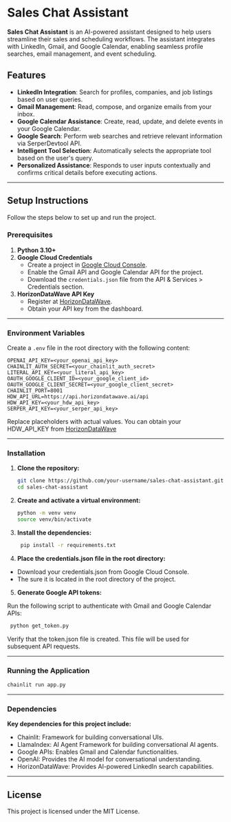 # Sales Chat Assistant

**Sales Chat Assistant** is an AI-powered assistant designed to help users streamline their sales and scheduling workflows. The assistant integrates with LinkedIn, Gmail, and Google Calendar, enabling seamless profile searches, email management, and event scheduling.

## Features

- **LinkedIn Integration**: Search for profiles, companies, and job listings based on user queries.
- **Gmail Management**: Read, compose, and organize emails from your inbox.
- **Google Calendar Assistance**: Create, read, update, and delete events in your Google Calendar.
- **Google Search**: Perform web searches and retrieve relevant information via SerperDevtool API.
- **Intelligent Tool Selection**: Automatically selects the appropriate tool based on the user's query.
- **Personalized Assistance**: Responds to user inputs contextually and confirms critical details before executing actions.

---

## Setup Instructions

Follow the steps below to set up and run the project.

### Prerequisites

1. **Python 3.10+**
2. **Google Cloud Credentials**
   - Create a project in [Google Cloud Console](https://console.cloud.google.com/).
   - Enable the Gmail API and Google Calendar API for the project.
   - Download the `credentials.json` file from the API & Services > Credentials section.
3. **HorizonDataWave API Key**
   - Register at [HorizonDataWave](https://horizondatawave.ai).
   - Obtain your API key from the dashboard.

---

### Environment Variables

Create a `.env` file in the root directory with the following content:

```env
OPENAI_API_KEY=<your_openai_api_key>
CHAINLIT_AUTH_SECRET=<your_chainlit_auth_secret>
LITERAL_API_KEY=<your_literal_api_key>
OAUTH_GOOGLE_CLIENT_ID=<your_google_client_id>
OAUTH_GOOGLE_CLIENT_SECRET=<your_google_client_secret>
CHAINLIT_PORT=8001
HDW_API_URL=https://api.horizondatawave.ai/api
HDW_API_KEY=<your_hdw_api_key>
SERPER_API_KEY=<your_serper_api_key>
```

Replace placeholders with actual values. You can obtain your HDW_API_KEY from [HorizonDataWave](https://horizondatawave.ai)

---

### Installation

1. **Clone the repository:**
   ```bash
   git clone https://github.com/your-username/sales-chat-assistant.git
   cd sales-chat-assistant
   
2. **Create and activate a virtual environment:** 
   ```bash
   python -m venv venv
   source venv/bin/activate
   ```
   
3. **Install the dependencies:**
   ```bash
    pip install -r requirements.txt
    ```

4. **Place the credentials.json file in the root directory:**

 - Download your credentials.json from Google Cloud Console. 
 - The sure it is located in the root directory of the project.

5. **Generate Google API tokens:**

Run the following script to authenticate with Gmail and Google Calendar APIs:
   ```bash
    python get_token.py
   ```
Verify that the token.json file is created. This file will be used for subsequent API requests.

---

### Running the Application

   ```bash
   chainlit run app.py   
   ```

---

### Dependencies

**Key dependencies for this project include:**

 - Chainlit: Framework for building conversational UIs.
 - LlamaIndex: AI Agent Framework for building conversational AI agents.
 - Google APIs: Enables Gmail and Calendar functionalities.
 - OpenAI: Provides the AI model for conversational understanding.
 - HorizonDataWave: Provides AI-powered LinkedIn search capabilities.

---

## License

This project is licensed under the MIT License.